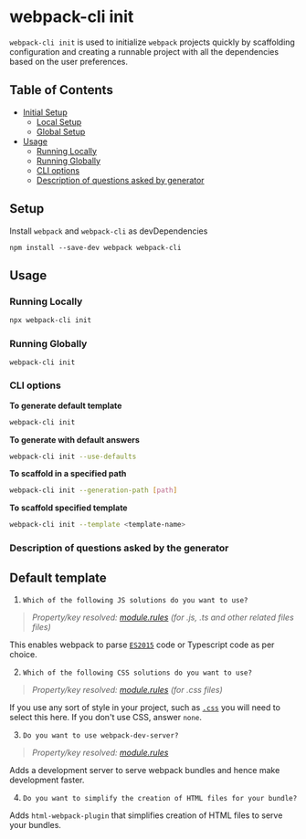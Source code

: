# webpack-cli init

`webpack-cli init` is used to initialize `webpack` projects quickly by scaffolding configuration and creating a runnable project with all the dependencies based on the user preferences.

## Table of Contents

-   [Initial Setup](#initial-setup)
    -   [Local Setup](#local-setup)
    -   [Global Setup](#global-setup)
-   [Usage](#usage)
    -   [Running Locally](#running-locally)
    -   [Running Globally](#running-globally)
    -   [CLI options](#cli-options)
    -   [Description of questions asked by generator](#description-of-questions-asked-by-generator)

## Setup

Install `webpack` and `webpack-cli` as devDependencies

```shell
npm install --save-dev webpack webpack-cli
```

## Usage

### Running Locally

```bash
npx webpack-cli init
```

### Running Globally

```shell
webpack-cli init
```

### CLI options

**To generate default template**

```bash
webpack-cli init
```

**To generate with default answers**

```bash
webpack-cli init --use-defaults
```

**To scaffold in a specified path**

```bash
webpack-cli init --generation-path [path]
```

**To scaffold specified template**

```bash
webpack-cli init --template <template-name>
```

### Description of questions asked by the generator

## Default template

1. `Which of the following JS solutions do you want to use?`

> _Property/key resolved: [module.rules](https://webpack.js.org/configuration/module/#module-rules) (for .js, .ts and other related files files)_

This enables webpack to parse [`ES2015`](https://babeljs.io/learn-es2015/) code or Typescript code as per choice.

2. `Which of the following CSS solutions do you want to use?`

> _Property/key resolved: [module.rules](https://webpack.js.org/configuration/module/#module-rules) (for .css files)_

If you use any sort of style in your project, such as [`.css`](https://developer.mozilla.org/en-US/docs/Web/CSS) you will need to select this here. If you don't use CSS, answer `none`.

3. `Do you want to use webpack-dev-server?`

> _Property/key resolved: [module.rules](https://webpack.js.org/configuration/dev-server/)_

Adds a development server to serve webpack bundles and hence make development faster.

4. `Do you want to simplify the creation of HTML files for your bundle?`

Adds `html-webpack-plugin` that simplifies creation of HTML files to serve your bundles.
